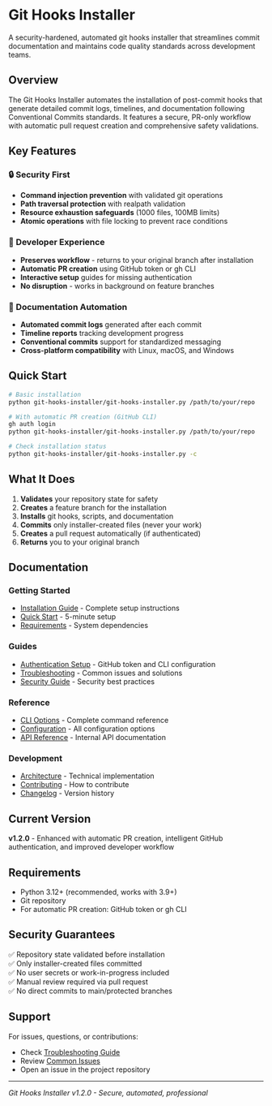 # Git Hooks Installer

A security-hardened, automated git hooks installer that streamlines commit documentation and maintains code quality standards across development teams.

## Overview

The Git Hooks Installer automates the installation of post-commit hooks that generate detailed commit logs, timelines, and documentation following Conventional Commits standards. It features a secure, PR-only workflow with automatic pull request creation and comprehensive safety validations.

## Key Features

### 🔒 Security First
- **Command injection prevention** with validated git operations
- **Path traversal protection** with realpath validation  
- **Resource exhaustion safeguards** (1000 files, 100MB limits)
- **Atomic operations** with file locking to prevent race conditions

### 🚀 Developer Experience
- **Preserves workflow** - returns to your original branch after installation
- **Automatic PR creation** using GitHub token or gh CLI
- **Interactive setup** guides for missing authentication
- **No disruption** - works in background on feature branches

### 📝 Documentation Automation
- **Automated commit logs** generated after each commit
- **Timeline reports** tracking development progress
- **Conventional commits** support for standardized messaging
- **Cross-platform compatibility** with Linux, macOS, and Windows

## Quick Start

```bash
# Basic installation
python git-hooks-installer/git-hooks-installer.py /path/to/your/repo

# With automatic PR creation (GitHub CLI)
gh auth login
python git-hooks-installer/git-hooks-installer.py /path/to/your/repo

# Check installation status
python git-hooks-installer/git-hooks-installer.py -c
```

## What It Does

1. **Validates** your repository state for safety
2. **Creates** a feature branch for the installation  
3. **Installs** git hooks, scripts, and documentation
4. **Commits** only installer-created files (never your work)
5. **Creates** a pull request automatically (if authenticated)
6. **Returns** you to your original branch

## Documentation

### Getting Started
- [Installation Guide](getting-started/installation.md) - Complete setup instructions
- [Quick Start](getting-started/quick-start.md) - 5-minute setup
- [Requirements](getting-started/requirements.md) - System dependencies

### Guides  
- [Authentication Setup](guides/authentication.md) - GitHub token and CLI configuration
- [Troubleshooting](guides/troubleshooting.md) - Common issues and solutions
- [Security Guide](guides/security-guide.md) - Security best practices

### Reference
- [CLI Options](reference/cli-options.md) - Complete command reference
- [Configuration](reference/configuration.md) - All configuration options
- [API Reference](reference/api.md) - Internal API documentation

### Development
- [Architecture](development/architecture.md) - Technical implementation
- [Contributing](development/contributing.md) - How to contribute
- [Changelog](development/changelog.md) - Version history

## Current Version

**v1.2.0** - Enhanced with automatic PR creation, intelligent GitHub authentication, and improved developer workflow

## Requirements

- Python 3.12+ (recommended, works with 3.9+)
- Git repository
- For automatic PR creation: GitHub token or gh CLI

## Security Guarantees

✅ Repository state validated before installation  
✅ Only installer-created files committed  
✅ No user secrets or work-in-progress included  
✅ Manual review required via pull request  
✅ No direct commits to main/protected branches  

## Support

For issues, questions, or contributions:
- Check [Troubleshooting Guide](guides/troubleshooting.md)
- Review [Common Issues](guides/troubleshooting.md#common-issues)
- Open an issue in the project repository

---

*Git Hooks Installer v1.2.0 - Secure, automated, professional*